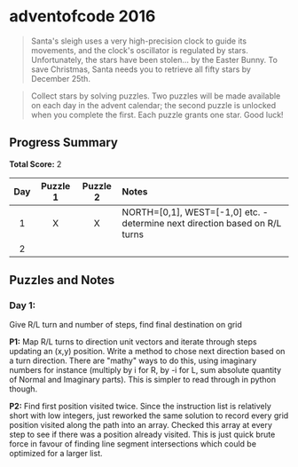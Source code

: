 # adventofcode 2016

> Santa's sleigh uses a very high-precision clock to guide its movements, and the clock's oscillator is regulated by stars. Unfortunately, the stars have been stolen... by the Easter Bunny. To save Christmas, Santa needs you to retrieve all fifty stars by December 25th.

> Collect stars by solving puzzles. Two puzzles will be made available on each day in the advent calendar; the second puzzle is unlocked when you complete the first. Each puzzle grants one star. Good luck!

## Progress Summary

**Total Score:** 2

| Day | Puzzle 1 | Puzzle 2 | Notes |
|:---:|:--------:|:--------:|:----- |
| 1 | X | X | NORTH=[0,1], WEST=[-1,0] etc. - determine next direction based on R/L turns |
| 2 |  |  |  |


## Puzzles and Notes

### Day 1:
Give R/L turn and number of steps, find final destination on grid

**P1:** Map R/L turns to direction unit vectors and iterate through steps updating an (x,y) position. Write a method to chose next direction based on a turn direction. There are "mathy" ways to do this, using imaginary numbers for instance (multiply by i for R, by -i for L, sum absolute quantity of Normal and Imaginary parts). This is simpler to read through in python though.

**P2:** Find first position visited twice. Since the instruction list is relatively short with low integers, just reworked the same solution to record every grid position visited along the path into an array. Checked this array at every step to see if there was a position already visited. This is just quick brute force in favour of finding line segment intersections which could be optimized for a larger list.
